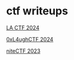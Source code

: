 # ctf writeups
[LA CTF 2024](/ctf/lactf24)

[0xL4ughCTF 2024](/ctf/0xL4ughCTF2024)

[niteCTF 2023](/ctf/niteCTF2023)




